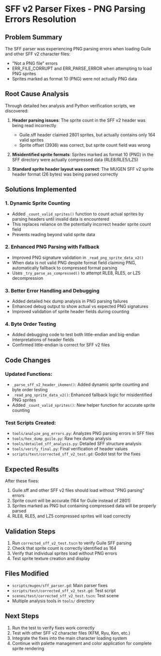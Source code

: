 # SFF v2 Parser Fixes - PNG Parsing Errors Resolution

## Problem Summary

The SFF parser was experiencing PNG parsing errors when loading Guile and other SFF v2 character files:
- "Not a PNG file" errors
- ERR_FILE_CORRUPT and ERR_PARSE_ERROR when attempting to load PNG sprites
- Sprites marked as format 10 (PNG) were not actually PNG data

## Root Cause Analysis

Through detailed hex analysis and Python verification scripts, we discovered:

1. **Header parsing issues**: The sprite count in the SFF v2 header was being read incorrectly
   - Guile.sff header claimed 2801 sprites, but actually contains only 164 valid sprites
   - Sprite offset (3936) was correct, but sprite count field was wrong

2. **Misidentified sprite formats**: Sprites marked as format 10 (PNG) in the SFF directory were actually compressed data (RLE8/RLE5/LZ5)

3. **Standard sprite header layout was correct**: The MUGEN SFF v2 sprite header format (26 bytes) was being parsed correctly

## Solutions Implemented

### 1. Dynamic Sprite Counting
- Added `_count_valid_sprites()` function to count actual sprites by parsing headers until invalid data is encountered
- This replaces reliance on the potentially incorrect header sprite count field
- Prevents reading beyond valid sprite data

### 2. Enhanced PNG Parsing with Fallback
- Improved PNG signature validation in `_read_png_sprite_data_v2()`
- When data is not valid PNG despite format field claiming PNG, automatically fallback to compressed format parsing
- Uses `_try_parse_as_compressed()` to attempt RLE8, RLE5, or LZ5 decompression

### 3. Better Error Handling and Debugging
- Added detailed hex dump analysis in PNG parsing failures
- Enhanced debug output to show actual vs expected PNG signatures
- Improved validation of sprite header fields during counting

### 4. Byte Order Testing
- Added debugging code to test both little-endian and big-endian interpretations of header fields
- Confirmed little-endian is correct for SFF v2 files

## Code Changes

### Updated Functions:
- `_parse_sff_v2_header_ikemen()`: Added dynamic sprite counting and byte order testing
- `_read_png_sprite_data_v2()`: Enhanced fallback logic for misidentified PNG sprites
- Added `_count_valid_sprites()`: New helper function for accurate sprite counting

### Test Scripts Created:
- `tools/analyze_png_errors.py`: Analyzes PNG parsing errors in SFF files
- `tools/hex_dump_guile.py`: Raw hex dump analysis
- `tools/detailed_sff_analysis.py`: Detailed SFF structure analysis
- `tools/verify_final.py`: Final verification of header values
- `scripts/test/corrected_sff_v2_test.gd`: Godot test for the fixes

## Expected Results

After these fixes:
1. Guile.sff and other SFF v2 files should load without "PNG parsing" errors
2. Sprite count will be accurate (164 for Guile instead of 2801)
3. Sprites marked as PNG but containing compressed data will be properly parsed
4. RLE8, RLE5, and LZ5 compressed sprites will load correctly

## Validation Steps

1. Run `corrected_sff_v2_test.tscn` to verify Guile SFF parsing
2. Check that sprite count is correctly identified as 164
3. Verify that individual sprites load without PNG errors
4. Test sprite texture creation and display

## Files Modified

- `scripts/mugen/sff_parser.gd`: Main parser fixes
- `scripts/test/corrected_sff_v2_test.gd`: Test script
- `scenes/test/corrected_sff_v2_test.tscn`: Test scene
- Multiple analysis tools in `tools/` directory

## Next Steps

1. Run the test to verify fixes work correctly
2. Test with other SFF v2 character files (KFM, Ryu, Ken, etc.)
3. Integrate the fixes into the main character loading system
4. Continue with palette management and color application for complete sprite rendering
